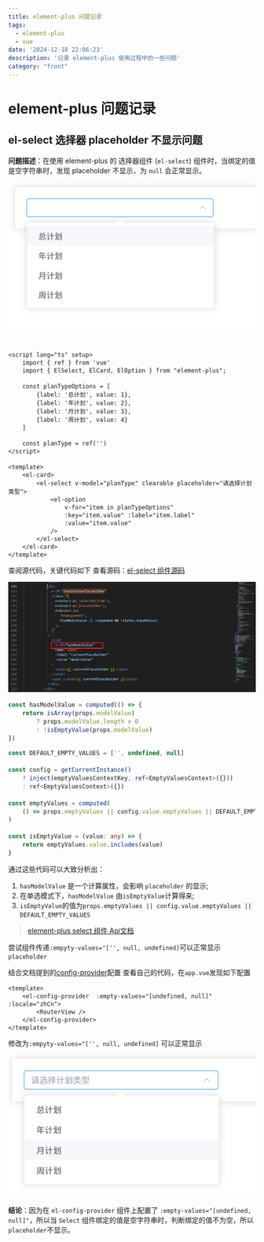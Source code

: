 ```yaml
---
title: element-plus 问题记录
tags:
  - element-plus
  - vue
date: '2024-12-18 22:06:23'
description: '记录 element-plus 使用过程中的一些问题'
category: "front"
---
```


# element-plus 问题记录

## el-select 选择器 placeholder 不显示问题

**问题描述**：在使用 element-plus 的 选择器组件 (`el-select`)  组件时，当绑定的值是空字符串时，发现 placeholder 不显示，为
`null` 会正常显示。

![el-select 组件 placeholder 不显示](../asset/images/select-1.png)

```vue

<script lang="ts" setup>
	import { ref } from 'vue'
	import { ElSelect, ElCard, ElOption } from "element-plus";

	const planTypeOptions = [
		{label: '总计划', value: 1},
		{label: '年计划', value: 2},
		{label: '月计划', value: 3},
		{label: '周计划', value: 4}
	]

	const planType = ref('')
</script>

<template>
	<el-card>
		<el-select v-model="planType" clearable placeholder="请选择计划类型">
			<el-option
				v-for="item in planTypeOptions"
				:key="item.value" :label="item.label"
				:value="item.value"
			/>
		</el-select>
	</el-card>
</template>

```

查阅源代码，关键代码如下
查看源码：[el-select 组件源码](https://github.com/element-plus/element-plus/tree/dev/packages/components/select)

![el-select 组件源码](../asset/images/select-2.png)

```ts
const hasModelValue = computed(() => {
	return isArray(props.modelValue)
		? props.modelValue.length > 0
		: !isEmptyValue(props.modelValue)
})
```

```ts
const DEFAULT_EMPTY_VALUES = ['', undefined, null]

const config = getCurrentInstance()
	? inject(emptyValuesContextKey, ref<EmptyValuesContext>({}))
	: ref<EmptyValuesContext>({})

const emptyValues = computed(
	() => props.emptyValues || config.value.emptyValues || DEFAULT_EMPTY_VALUES
)

const isEmptyValue = (value: any) => {
	return emptyValues.value.includes(value)
}

```

通过这些代码可以大致分析出：
1. `hasModelValue` 是一个计算属性，会影响 `placeholder` 的显示;
2. 在单选模式下，`hasModelValue` 由`isEmptyValue`计算得来;
3. `isEmptyValue`的值为`props.emptyValues || config.value.emptyValues || DEFAULT_EMPTY_VALUES`

> [element-plus select 组件 Api文档](https://element-plus.org/zh-CN/component/select.html#select-api)

尝试组件传递`:empyty-values="['', null, undefined]`可以正常显示`placeholder`

结合文档提到的[config-provider](https://element-plus.org/en-US/component/config-provider.html#empty-values-configurations)配置
查看自己的代码，在`app.vue`发现如下配置
```vue
<template>
	<el-config-provider  :empty-values="[undefined, null]" :locale="zhCn">
		<RouterView />
	</el-config-provider>
</template>
```
修改为`:empyty-values="['', null, undefined]` 可以正常显示

![el-select 正常显示](../asset/images/select-3.png)

**结论**：因为在 `el-config-provider` 组件上配置了 `:empty-values="[undefined, null]"`，所以当 `Select` 组件绑定的值是空字符串时，判断绑定的值不为空，所以`placeholder`不显示。

